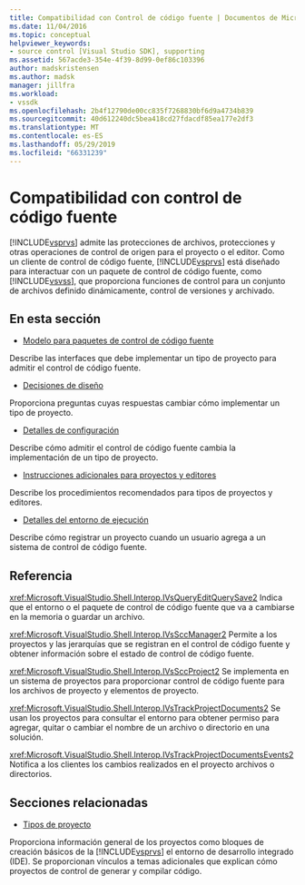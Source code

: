 ```yaml
---
title: Compatibilidad con Control de código fuente | Documentos de Microsoft
ms.date: 11/04/2016
ms.topic: conceptual
helpviewer_keywords:
- source control [Visual Studio SDK], supporting
ms.assetid: 567acde3-354e-4f39-8d99-0ef86c103396
author: madskristensen
ms.author: madsk
manager: jillfra
ms.workload:
- vssdk
ms.openlocfilehash: 2b4f12790de00cc835f7268830bf6d9a4734b839
ms.sourcegitcommit: 40d612240dc5bea418cd27fdacdf85ea177e2df3
ms.translationtype: MT
ms.contentlocale: es-ES
ms.lasthandoff: 05/29/2019
ms.locfileid: "66331239"
---
```

# <a name="supporting-source-control"></a>Compatibilidad con control de código fuente
[!INCLUDE[vsprvs](../../code-quality/includes/vsprvs_md.md)] admite las protecciones de archivos, protecciones y otras operaciones de control de origen para el proyecto o el editor. Como un cliente de control de código fuente, [!INCLUDE[vsprvs](../../code-quality/includes/vsprvs_md.md)] está diseñado para interactuar con un paquete de control de código fuente, como [!INCLUDE[vsvss](../../extensibility/includes/vsvss_md.md)], que proporciona funciones de control para un conjunto de archivos definido dinámicamente, control de versiones y archivado.

## <a name="in-this-section"></a>En esta sección
- [Modelo para paquetes de control de código fuente](../../extensibility/internals/model-for-source-control-packages.md)

 Describe las interfaces que debe implementar un tipo de proyecto para admitir el control de código fuente.

- [Decisiones de diseño](../../extensibility/internals/source-control-design-decisions.md)

 Proporciona preguntas cuyas respuestas cambiar cómo implementar un tipo de proyecto.

- [Detalles de configuración](../../extensibility/internals/source-control-configuration-details.md)

 Describe cómo admitir el control de código fuente cambia la implementación de un tipo de proyecto.

- [Instrucciones adicionales para proyectos y editores](../../extensibility/internals/additional-source-control-guidelines-for-projects-and-editors.md)

 Describe los procedimientos recomendados para tipos de proyectos y editores.

- [Detalles del entorno de ejecución](../../extensibility/internals/source-control-runtime-details.md)

 Describe cómo registrar un proyecto cuando un usuario agrega a un sistema de control de código fuente.

## <a name="reference"></a>Referencia
 <xref:Microsoft.VisualStudio.Shell.Interop.IVsQueryEditQuerySave2> Indica que el entorno o el paquete de control de código fuente que va a cambiarse en la memoria o guardar un archivo.

 <xref:Microsoft.VisualStudio.Shell.Interop.IVsSccManager2> Permite a los proyectos y las jerarquías que se registran en el control de código fuente y obtener información sobre el estado de control de código fuente.

 <xref:Microsoft.VisualStudio.Shell.Interop.IVsSccProject2> Se implementa en un sistema de proyectos para proporcionar control de código fuente para los archivos de proyecto y elementos de proyecto.

 <xref:Microsoft.VisualStudio.Shell.Interop.IVsTrackProjectDocuments2> Se usan los proyectos para consultar el entorno para obtener permiso para agregar, quitar o cambiar el nombre de un archivo o directorio en una solución.

 <xref:Microsoft.VisualStudio.Shell.Interop.IVsTrackProjectDocumentsEvents2> Notifica a los clientes los cambios realizados en el proyecto archivos o directorios.

## <a name="related-sections"></a>Secciones relacionadas
- [Tipos de proyecto](../../extensibility/internals/project-types.md)

 Proporciona información general de los proyectos como bloques de creación básicos de la [!INCLUDE[vsprvs](../../code-quality/includes/vsprvs_md.md)] el entorno de desarrollo integrado (IDE). Se proporcionan vínculos a temas adicionales que explican cómo proyectos de control de generar y compilar código.